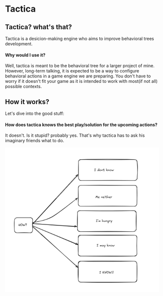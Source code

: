 # Tactica

## Tactica? what's that?

Tactica is a desicion-making engine who aims to improve behavioral trees development. 

#### Why would I use it?
Well, tactica is meant to be the behavioral tree for a larger project of mine. However, long-term talking, it is expected to be a way to configure behavioral actions in a game engine we are preparing. You don't have to worry if it doesn't fit your game as it is intended to work with most(if not all) possible contexts.

## How it works? 

Let's dive into the good stuff: 

#### How does tactica knows the best play/solution for the upcoming actions? 
It doesn't. Is it stupid? probably yes. That's why tactica has to ask his imaginary friends what to do. 

![alt text](image.png)

